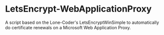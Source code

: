 # LetsEncrypt-WebApplicationProxy
A script based on the Lone-Coder's LetsEncryptWinSimple to automatically do certificate renewals on a Microsoft Web Application Proxy.
